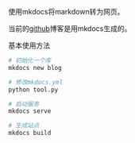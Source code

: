 使用mkdocs将markdown转为网页。

当前的[github](http://usmile.github.io)博客是用mkdocs生成的。

基本使用方法
```bash
# 初始化一个库
mkdocs new blog 

# 修改mkdocs.yml
python tool.py 

# 启动服务
mkdocs serve

# 生成站点
mkdocs build

```

